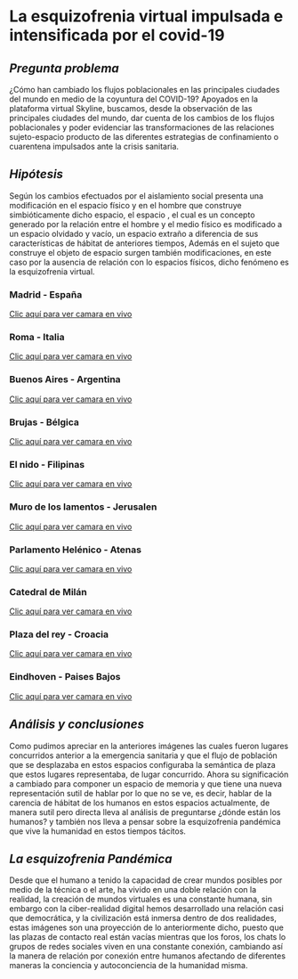 # La esquizofrenia virtual impulsada e intensificada por el covid-19

## *Pregunta problema*

¿Cómo han cambiado los flujos poblacionales en las principales ciudades del mundo en medio de la coyuntura del COVID-19?
Apoyados en la plataforma virtual Skyline, buscamos, desde la observación de las principales ciudades del mundo, dar cuenta de los cambios de los flujos poblacionales y poder evidenciar las transformaciones de las relaciones sujeto-espacio producto de las diferentes estrategias de confinamiento o cuarentena impulsados ante la crisis sanitaria.

## *Hipótesis*

Según los cambios efectuados por el aislamiento social presenta una modificación en el espacio físico y en el hombre que construye simbióticamente dicho espacio, el espacio , el cual es un concepto generado por la relación entre el hombre y el medio físico es modificado a un espacio olvidado y vacío, un espacio extraño a diferencia de sus características de hábitat de anteriores tiempos, Además en el sujeto que construye el objeto de espacio surgen también modificaciones, en este caso por la ausencia de relación con lo espacios físicos, dicho fenómeno es la esquizofrenia virtual.

### Madrid - España
[Clic aquí para ver camara en vivo](https://www.skylinewebcams.com/es/webcam/espana/comunidad-de-madrid/madrid/puerta-del-sol.html)

### Roma - Italia
[Clic aquí para ver camara en vivo](https://www.skylinewebcams.com/es/webcam/italia/lazio/roma/fontana-di-trevi.html)

### Buenos Aires - Argentina
[Clic aquí para ver camara en vivo](https://www.skylinewebcams.com/es/webcam/argentina/buenos-aires/buenos-aires/buenos-aires.html)

### Brujas - Bélgica
[Clic aquí para ver camara en vivo](https://www.skylinewebcams.com/es/webcam/belgique/flandres/bruges/bruges.html)

### El nido - Filipinas
[Clic aquí para ver camara en vivo](https://www.skylinewebcams.com/es/webcam/philippines/mimaropa/palawan/el-nido.html)

### Muro de los lamentos - Jerusalen
[Clic aquí para ver camara en vivo](https://www.skylinewebcams.com/es/webcam/israel/jerusalem-district/jerusalem/western-wall.html)

### Parlamento Helénico - Atenas
[Clic aquí para ver camara en vivo](https://www.skylinewebcams.com/es/webcam/ellada/atiki/athina/hellenic-parliament.html)

### Catedral de Milán
[Clic aquí para ver camara en vivo](https://www.skylinewebcams.com/es/webcam/italia/lombardia/milano/duomo-milano.html)

### Plaza del rey - Croacia
[Clic aquí para ver camara en vivo](https://www.skylinewebcams.com/es/webcam/hrvatska/varazdinska/varazdin/trg-kralja-tomislava.html)

### Eindhoven - Paises Bajos
[Clic aquí para ver camara en vivo](https://www.skylinewebcams.com/es/webcam/netherlands/north-brabant/eindhoven/eindhoven.html)

## *Análisis y conclusiones*

Como pudimos apreciar en la anteriores imágenes las cuales fueron lugares concurridos anterior a la emergencia sanitaria y que el flujo de población que se desplazaba en estos espacios configuraba la semántica de plaza que estos lugares representaba, de lugar concurrido.
Ahora su significación a cambiado para componer un espacio de memoria y que tiene una nueva representación sutil de hablar por lo que no se ve, es decir, hablar de la carencia de hábitat de los humanos en estos espacios actualmente, de manera sutil pero directa lleva al análisis de preguntarse ¿dónde están los humanos? y también nos lleva a pensar sobre la esquizofrenia pandémica que vive la humanidad en estos tiempos tácitos.

## *La esquizofrenia Pandémica*

Desde que el humano a  tenido la capacidad de crear mundos posibles por medio de la técnica o el arte, ha vivido en una doble relación con la realidad, la creación de mundos virtuales es una constante humana, sin embargo con la ciber-realidad digital hemos desarrollado una relación casi que democrática, y la civilización está inmersa dentro de dos realidades, estas imágenes son una proyección de lo anteriormente dicho, puesto que las plazas de contacto real están vacías mientras que los foros, los chats lo grupos de redes sociales viven en una constante conexión, cambiando así la manera de relación por conexión entre humanos afectando de diferentes maneras la conciencia y autoconciencia de la humanidad misma.

